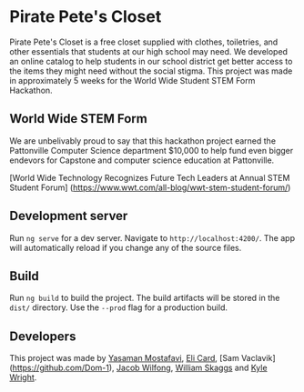# Pirate Pete's Closet

Pirate Pete's Closet is a free closet supplied with clothes, toiletries, and other essentials that students at our high school may need. We developed an online catalog to help students in our school district get better access to the items they might need without the social stigma. This project was made in approximately 5 weeks for the World Wide Student STEM Form Hackathon.

## World Wide STEM Form

We are unbelivably proud to say that this hackathon project earned the Pattonville Computer Science department $10,000 to help fund even bigger endevors for Capstone and computer science education at Pattonville.

[World Wide Technology Recognizes Future Tech Leaders at Annual STEM Student Forum] (https://www.wwt.com/all-blog/wwt-stem-student-forum/)

## Development server

Run `ng serve` for a dev server. Navigate to `http://localhost:4200/`. The app will automatically reload if you change any of the source files.

## Build

Run `ng build` to build the project. The build artifacts will be stored in the `dist/` directory. Use the `--prod` flag for a production build.

## Developers
This project was made by [Yasaman Mostafavi](https://github.com/YasiTL), [Eli Card](https://github.com/SpectralArtist), [Sam Vaclavik] (https://github.com/Dom-1), [Jacob Wilfong](https://github.com/Starforce774), [William Skaggs](https://github.com/ft-l) and [Kyle Wright](https://github.com/kwright02). 
